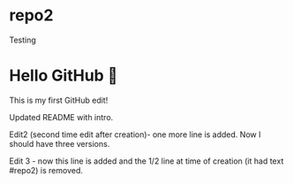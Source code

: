 # repo2
Testing

# Hello GitHub 👋
This is my first GitHub edit!

Updated README with intro.

Edit2 (second time edit after creation)- one more line is added.
Now I should have three versions.

Edit 3 - now this line is added and the 1/2 line at time of creation (it had text #repo2) is removed. 
